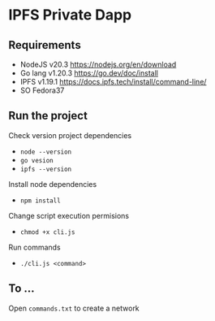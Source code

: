 # IPFS Private Dapp

## Requirements

- NodeJS v20.3 https://nodejs.org/en/download
- Go lang v1.20.3 https://go.dev/doc/install
- IPFS v1.19.1 https://docs.ipfs.tech/install/command-line/
- SO Fedora37

## Run the project

Check version project dependencies

- `node --version`
- `go vesion`
- `ipfs --version`

Install node dependencies

- `npm install`

Change script execution permisions

- `chmod +x cli.js`

Run commands

- `./cli.js <command>`

## To ...

Open `commands.txt` to create a network
